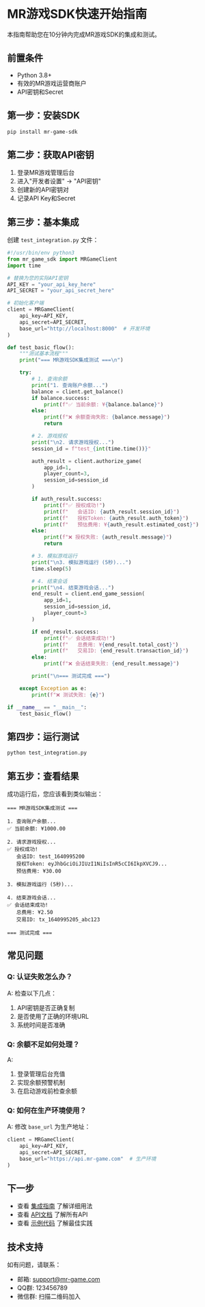 # MR游戏SDK快速开始指南

本指南帮助您在10分钟内完成MR游戏SDK的集成和测试。

## 前置条件

- Python 3.8+
- 有效的MR游戏运营商账户
- API密钥和Secret

## 第一步：安装SDK

```bash
pip install mr-game-sdk
```

## 第二步：获取API密钥

1. 登录MR游戏管理后台
2. 进入"开发者设置" → "API密钥"
3. 创建新的API密钥对
4. 记录API Key和Secret

## 第三步：基本集成

创建 `test_integration.py` 文件：

```python
#!/usr/bin/env python3
from mr_game_sdk import MRGameClient
import time

# 替换为您的实际API密钥
API_KEY = "your_api_key_here"
API_SECRET = "your_api_secret_here"

# 初始化客户端
client = MRGameClient(
    api_key=API_KEY,
    api_secret=API_SECRET,
    base_url="http://localhost:8000"  # 开发环境
)

def test_basic_flow():
    """测试基本流程"""
    print("=== MR游戏SDK集成测试 ===\n")

    try:
        # 1. 查询余额
        print("1. 查询账户余额...")
        balance = client.get_balance()
        if balance.success:
            print(f"✅ 当前余额: ¥{balance.balance}")
        else:
            print(f"❌ 余额查询失败: {balance.message}")
            return

        # 2. 游戏授权
        print("\n2. 请求游戏授权...")
        session_id = f"test_{int(time.time())}"

        auth_result = client.authorize_game(
            app_id=1,
            player_count=3,
            session_id=session_id
        )

        if auth_result.success:
            print(f"✅ 授权成功!")
            print(f"   会话ID: {auth_result.session_id}")
            print(f"   授权Token: {auth_result.auth_token}")
            print(f"   预估费用: ¥{auth_result.estimated_cost}")
        else:
            print(f"❌ 授权失败: {auth_result.message}")
            return

        # 3. 模拟游戏运行
        print("\n3. 模拟游戏运行 (5秒)...")
        time.sleep(5)

        # 4. 结束会话
        print("\n4. 结束游戏会话...")
        end_result = client.end_game_session(
            app_id=1,
            session_id=session_id,
            player_count=3
        )

        if end_result.success:
            print(f"✅ 会话结束成功!")
            print(f"   总费用: ¥{end_result.total_cost}")
            print(f"   交易ID: {end_result.transaction_id}")
        else:
            print(f"❌ 会话结束失败: {end_result.message}")

        print("\n=== 测试完成 ===")

    except Exception as e:
        print(f"❌ 测试失败: {e}")

if __name__ == "__main__":
    test_basic_flow()
```

## 第四步：运行测试

```bash
python test_integration.py
```

## 第五步：查看结果

成功运行后，您应该看到类似输出：

```
=== MR游戏SDK集成测试 ===

1. 查询账户余额...
✅ 当前余额: ¥1000.00

2. 请求游戏授权...
✅ 授权成功!
   会话ID: test_1640995200
   授权Token: eyJhbGciOiJIUzI1NiIsInR5cCI6IkpXVCJ9...
   预估费用: ¥30.00

3. 模拟游戏运行 (5秒)...

4. 结束游戏会话...
✅ 会话结束成功!
   总费用: ¥2.50
   交易ID: tx_1640995205_abc123

=== 测试完成 ===
```

## 常见问题

### Q: 认证失败怎么办？

A: 检查以下几点：
1. API密钥是否正确复制
2. 是否使用了正确的环境URL
3. 系统时间是否准确

### Q: 余额不足如何处理？

A:
1. 登录管理后台充值
2. 实现余额预警机制
3. 在启动游戏前检查余额

### Q: 如何在生产环境使用？

A: 修改 `base_url` 为生产地址：
```python
client = MRGameClient(
    api_key=API_KEY,
    api_secret=API_SECRET,
    base_url="https://api.mr-game.com"  # 生产环境
)
```

## 下一步

- 查看 [集成指南](integration_guide.md) 了解详细用法
- 查看 [API文档](../README.md) 了解所有API
- 查看 [示例代码](../examples/) 了解最佳实践

## 技术支持

如有问题，请联系：
- 邮箱: support@mr-game.com
- QQ群: 123456789
- 微信群: 扫描二维码加入